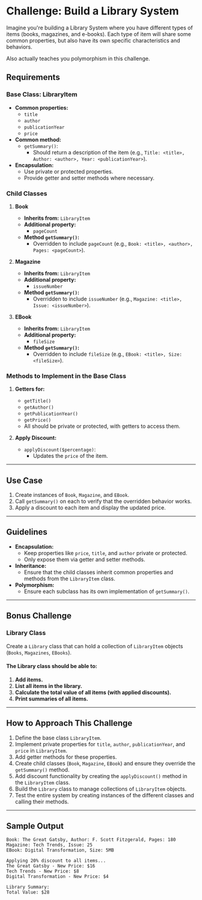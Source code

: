 # Challenge: Build a Library System

Imagine you're building a Library System where you have different types of items (books, magazines, and e-books). Each type of item will share some common properties, but also have its own specific characteristics and behaviors.

Also actually teaches you polymorphism in this challenge.

## Requirements

### Base Class: LibraryItem

- **Common properties:**
  - `title`
  - `author`
  - `publicationYear`
  - `price`
- **Common method:**
  - `getSummary()`:
    - Should return a description of the item (e.g., `Title: <title>, Author: <author>, Year: <publicationYear>`).
- **Encapsulation:**
  - Use private or protected properties.
  - Provide getter and setter methods where necessary.

### Child Classes

1. **Book**

   - **Inherits from:** `LibraryItem`
   - **Additional property:**
     - `pageCount`
   - **Method `getSummary()`:**
     - Overridden to include `pageCount` (e.g., `Book: <title>, <author>, Pages: <pageCount>`).

2. **Magazine**

   - **Inherits from:** `LibraryItem`
   - **Additional property:**
     - `issueNumber`
   - **Method `getSummary()`:**
     - Overridden to include `issueNumber` (e.g., `Magazine: <title>, Issue: <issueNumber>`).

3. **EBook**
   - **Inherits from:** `LibraryItem`
   - **Additional property:**
     - `fileSize`
   - **Method `getSummary()`:**
     - Overridden to include `fileSize` (e.g., `EBook: <title>, Size: <fileSize>`).

### Methods to Implement in the Base Class

1. **Getters for:**

   - `getTitle()`
   - `getAuthor()`
   - `getPublicationYear()`
   - `getPrice()`
   - All should be private or protected, with getters to access them.

2. **Apply Discount:**
   - `applyDiscount($percentage)`:
     - Updates the `price` of the item.

---

## Use Case

1. Create instances of `Book`, `Magazine`, and `EBook`.
2. Call `getSummary()` on each to verify that the overridden behavior works.
3. Apply a discount to each item and display the updated price.

---

## Guidelines

- **Encapsulation:**
  - Keep properties like `price`, `title`, and `author` private or protected.
  - Only expose them via getter and setter methods.
- **Inheritance:**
  - Ensure that the child classes inherit common properties and methods from the `LibraryItem` class.
- **Polymorphism:**
  - Ensure each subclass has its own implementation of `getSummary()`.

---

## Bonus Challenge

### Library Class

Create a `Library` class that can hold a collection of `LibraryItem` objects (`Books`, `Magazines`, `EBooks`).

#### The Library class should be able to:

1. **Add items.**
2. **List all items in the library.**
3. **Calculate the total value of all items (with applied discounts).**
4. **Print summaries of all items.**

---

## How to Approach This Challenge

1. Define the base class `LibraryItem`.
2. Implement private properties for `title`, `author`, `publicationYear`, and `price` in `LibraryItem`.
3. Add getter methods for these properties.
4. Create child classes (`Book`, `Magazine`, `EBook`) and ensure they override the `getSummary()` method.
5. Add discount functionality by creating the `applyDiscount()` method in the `LibraryItem` class.
6. Build the `Library` class to manage collections of `LibraryItem` objects.
7. Test the entire system by creating instances of the different classes and calling their methods.

---

## Sample Output

```plaintext
Book: The Great Gatsby, Author: F. Scott Fitzgerald, Pages: 180
Magazine: Tech Trends, Issue: 25
EBook: Digital Transformation, Size: 5MB

Applying 20% discount to all items...
The Great Gatsby - New Price: $16
Tech Trends - New Price: $8
Digital Transformation - New Price: $4

Library Summary:
Total Value: $28
```
